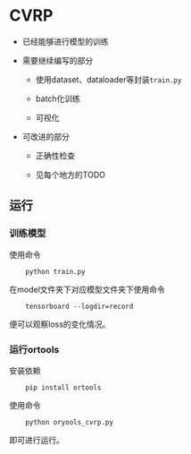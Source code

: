 # CVRP

- 已经能够进行模型的训练

- 需要继续编写的部分

    - 使用dataset、dataloader等封装`train.py`    

    - batch化训练
    
    - 可视化

- 可改进的部分

    - 正确性检查

    - 见每个地方的TODO

## 运行

### 训练模型
使用命令
```
    python train.py 
```
在model文件夹下对应模型文件夹下使用命令
```
    tensorboard --logdir=record
```
便可以观察loss的变化情况。

### 运行ortools

安装依赖
```
    pip install ortools
```
使用命令
```
    python oryools_cvrp.py 
```
即可进行运行。